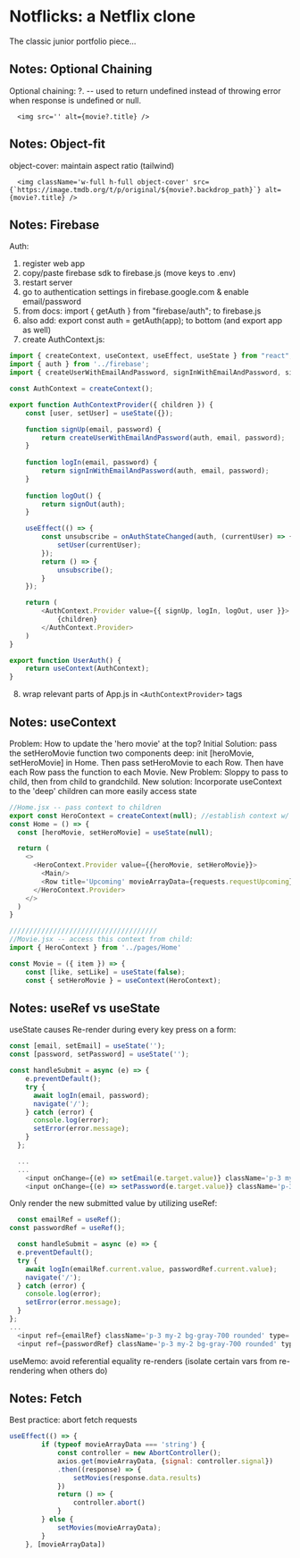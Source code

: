 # Notflicks: a Netflix clone
The classic junior portfolio piece...

## Notes: Optional Chaining
Optional chaining: ?. -- used to return undefined instead of throwing error when response is undefined or null.
```JSX
  <img src='' alt={movie?.title} />
```


## Notes: Object-fit
object-cover: maintain aspect ratio (tailwind)
```JSX
  <img className='w-full h-full object-cover' src={`https://image.tmdb.org/t/p/original/${movie?.backdrop_path}`} alt={movie?.title} />
```

## Notes: Firebase
Auth:
1. register web app
2. copy/paste firebase sdk to firebase.js (move keys to .env)
3. restart server
4. go to authentication settings in firebase.google.com & enable email/password
5. from docs: import { getAuth } from "firebase/auth"; to firebase.js
6. also add: export const auth = getAuth(app); to bottom (and export app as well)
7. create AuthContext.js:
```Javascript
import { createContext, useContext, useEffect, useState } from "react";
import { auth } from '../firebase';
import { createUserWithEmailAndPassword, signInWithEmailAndPassword, signOut, onAuthStateChanged } from 'firebase/auth';

const AuthContext = createContext();

export function AuthContextProvider({ children }) {
    const [user, setUser] = useState({});

    function signUp(email, password) {
        return createUserWithEmailAndPassword(auth, email, password);
    }
    
    function logIn(email, password) {
        return signInWithEmailAndPassword(auth, email, password);
    }
    
    function logOut() {
        return signOut(auth);
    }

    useEffect(() => {
        const unsubscribe = onAuthStateChanged(auth, (currentUser) => {
            setUser(currentUser);
        });
        return () => {
            unsubscribe();
        }
    });

    return (
        <AuthContext.Provider value={{ signUp, logIn, logOut, user }}>
            {children}
        </AuthContext.Provider>
    )
}

export function UserAuth() {
    return useContext(AuthContext);
}
```
8. wrap relevant parts of App.js in `<AuthContextProvider>` tags

## Notes: useContext
Problem: How to update the 'hero movie' at the top?
Initial Solution: pass the setHeroMovie function two components deep:
init [heroMovie, setHeroMovie] in Home. Then pass setHeroMovie to each Row. Then have each Row pass the function to each Movie.
New Problem: Sloppy to pass to child, then from child to grandchild.
New solution: Incorporate useContext to the 'deep' children can more easily access state

```Javascript
//Home.jsx -- pass context to children
export const HeroContext = createContext(null); //establish context w/ default value null
const Home = () => {
  const [heroMovie, setHeroMovie] = useState(null);

  return (
    <>
      <HeroContext.Provider value={{heroMovie, setHeroMovie}}>
        <Main/>
        <Row title='Upcoming' movieArrayData={requests.requestUpcoming} />
      </HeroContext.Provider>
    </>
  )
}

/////////////////////////////////////
//Movie.jsx -- access this context from child:
import { HeroContext } from '../pages/Home'

const Movie = ({ item }) => {
    const [like, setLike] = useState(false);
    const { setHeroMovie } = useContext(HeroContext);
```

## Notes: useRef vs useState
useState causes Re-render during every key press on a form:

```javascript
const [email, setEmail] = useState('');
const [password, setPassword] = useState('');

const handleSubmit = async (e) => {
    e.preventDefault();
    try {
      await logIn(email, password);
      navigate('/');
    } catch (error) {
      console.log(error);
      setError(error.message);
    }
  };

  ...
  ...
    <input onChange={(e) => setEmail(e.target.value)} className='p-3 my-2 bg-gray-700 rounded' type='email' placeholder='Email' autoComplete='email' />
    <input onChange={(e) => setPassword(e.target.value)} className='p-3 my-2 bg-gray-700 rounded' type='password' placeholder='Password' autoComplete='current-password' />
  ```

  Only render the new submitted value by utilizing useRef:
  ```javascript
    const emailRef = useRef();
  const passwordRef = useRef();

    const handleSubmit = async (e) => {
    e.preventDefault();
    try {
      await logIn(emailRef.current.value, passwordRef.current.value);
      navigate('/');
    } catch (error) {
      console.log(error);
      setError(error.message);
    }
  };
...
    <input ref={emailRef} className='p-3 my-2 bg-gray-700 rounded' type='email' placeholder='Email' autoComplete='email' />
    <input ref={passwordRef} className='p-3 my-2 bg-gray-700 rounded' type='password' placeholder='Password' autoComplete='current-password' />
```

useMemo: avoid referential equality re-renders 
(isolate certain vars from re-rendering when others do)


## Notes: Fetch
Best practice: abort fetch requests
```javascript
useEffect(() => {
        if (typeof movieArrayData === 'string') {
            const controller = new AbortController();
            axios.get(movieArrayData, {signal: controller.signal})
            .then((response) => {
                setMovies(response.data.results)
            })
            return () => {
                controller.abort()
            }
        } else {
            setMovies(movieArrayData);
        }
    }, [movieArrayData])
```
